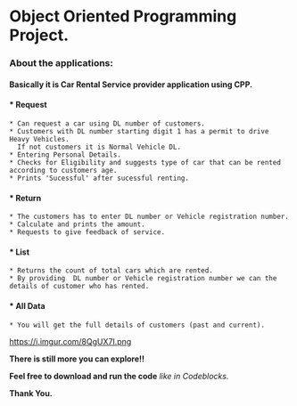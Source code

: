 # Object Oriented Programming Project.
### About the applications:
#### Basically it is Car Rental Service provider application using CPP.
 #### * Request
    * Can request a car using DL number of customers.
    * Customers with DL number starting digit 1 has a permit to drive Heavy Vehicles.
      If not customers it is Normal Vehicle DL.
    * Entering Personal Details.
    * Checks for Eligibility and suggests type of car that can be rented according to customers age.
    * Prints 'Sucessful' after sucessful renting.
 #### * Return
    * The customers has to enter DL number or Vehicle registration number.
    * Calculate and prints the amount.
    * Requests to give feedback of service.
 #### * List 
    * Returns the count of total cars which are rented.
    * By providing  DL number or Vehicle registration number we can the details of customer who has rented.
 #### * All Data
    * You will get the full details of customers (past and current). 
    
   https://i.imgur.com/8QgUX7I.png
    
  **There is still more you can explore!!** 
  
  **Feel free to download and run the code** *like in Codeblocks.*
  
  **Thank You.**
